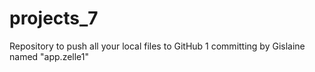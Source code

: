 # projects_7
Repository to push all your local files to GitHub
1 committing by Gislaine named "app.zelle1"
